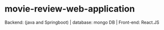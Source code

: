 # movie-review-web-application
Backend: (java and Springboot) | database: mongo DB | Front-end: React.JS
